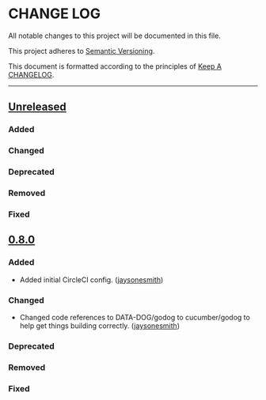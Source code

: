 # CHANGE LOG

All notable changes to this project will be documented in this file.

This project adheres to [Semantic Versioning](http://semver.org).

This document is formatted according to the principles of
[Keep A CHANGELOG](http://keepachangelog.com).

---

## [Unreleased]

### Added

### Changed

### Deprecated

### Removed

### Fixed

## [0.8.0]

### Added

- Added initial CircleCI config. ([jaysonesmith])

### Changed

- Changed code references to DATA-DOG/godog to cucumber/godog to help get things
  building correctly. ([jaysonesmith])

### Deprecated

### Removed

### Fixed

<!-- Releases -->

[unreleased]: https://github.com/cucumber/cucumber/compare/godog/v0.8.0...master
[0.8.0]:
  https://github.com/cucumber/cucumber/compare/godog/v0.7.13...godog/v0.8.0

<!-- Contributors -->

[jaysonesmith]: https://github.com/jaysonesmith
